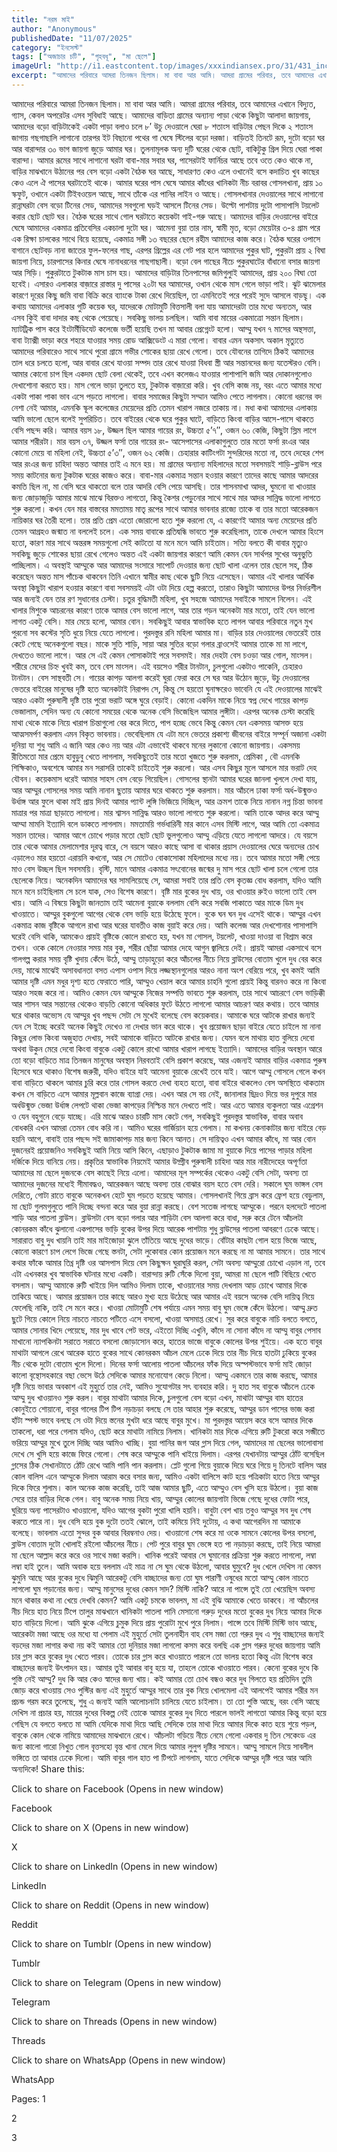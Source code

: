 ```yaml
---
title: "নরম মাই"
author: "Anonymous"
publishedDate: "11/07/2025"
category: "ইনসেস্ট"
tags: ["অজাচার চটি", "গৃহবধূ", "মা ছেলে"]
imageUrl: "http://i1.eastcontent.top/images/xxxindiansex.pro/31/431_increased.jpg"
excerpt: "আমাদের পরিবারে আমরা তিনজন ছিলাম। মা বাবা আর আমি। আমরা গ্রামের পরিবার, তবে আমাদের এখানে বিদ্যুত, গ্যাস, কেবল অপরেটর এসব সুবিধাই আছে। আমাদের বাড়িতা গ্রামের অন্যান্য পাড়া থেকে কিছুটা আলাদা জায়গায়, আম..."
---
```


আমাদের পরিবারে আমরা তিনজন ছিলাম। মা বাবা আর আমি। আমরা গ্রামের পরিবার, তবে আমাদের এখানে বিদ্যুত, গ্যাস, কেবল অপরেটর এসব সুবিধাই আছে। আমাদের বাড়িতা গ্রামের অন্যান্য পাড়া থেকে কিছুটা আলাদা জায়গায়, আমাদের বড়ো বাড়িটাকেই একটা পাড়া বলাও চলে ৮′ উচু দেওয়ালে ঘেরা ৮ শতাংস বাড়িটার পেছন দিকে ২ শতাংস জাগায় গছগাছালি লাগানো তারপর ইট বিছানো পথের গা ঘেষে স্টিলের বড়ো দরজা। বাড়িতই তিনটে রূম, দুটো বড়ো ঘর আর বারান্দার ৩০ ভাগ জায়গা জুড়ে আমার ঘর।
তুলনামূলক অন্য দুটি ঘরের থেকে ছোট, বাকিটুকু গ্রিল দিয়ে ঘেরা পাকা বারান্দা। আমার রূমের সাথে লাগানো ঘরটা বাবা-মার সবার ঘর, পাসেরটাই ফার্নিচর আছে তবে ওতে কেও থাকে না, বাড়ির মাঝখানে উঠানের পর বেস বড়ো একটা বৈঠক ঘর আছে, সাধারণত কেও এলে ওখানেই বসে কদাচিত খুব কাছের কেও এলে ঐ পাসের ঘরটাতেই থাকে।
আমার ঘরের পাস ঘেষে আমার কাঁধের খানিকটা নীচ বরাবর গোসলখানা, প্রায় ১০ স্কফুট, ওখানে একটা টিইবওয়েল আছে, সাথে তাঁকে এর পানির লাইন ও আছে। গোসলখানার দেওয়ালের সাথে লাগানো রান্নাঘরটা বেস বড়ো টিনের সেড, আমাদের সবগুলো ঘড়ই আসলে টিনের সেড।
উল্টো পাশটায় দুটো পাসাপাসি টয়লেট করার ছোট ছোট ঘর। বৈঠক ঘরের সাথে গোল ঘরটাতে কয়েকটা গাই-গরু আছে। আমাদের বাড়ির দেওয়ালের বাইরে ঘেষে আমাদের একমাত্র প্রতিবেসির একচালা দুটো ঘর। আমেনা বুয়া তার নাম, স্বামী মৃত, বড়ো মেয়েটার ৩-৪ গ্রাম পরে এক রিক্ষা চালকের সাথে বিয়ে হয়েছে, একমাত্র সঙ্গী ১৩ বছরের ছেলে রহীম আমাদের কাজ করে।
বৈঠক ঘরের ওপাসে বাগানে ছোটবড় নানা জাতের ফুল-ফলের গাছ, এরপর গ্রিল্লের এর গেট পার হলে আমাদের পুকুর ঘাট, পুকুরটা প্রায় ২ বিঘা জায়গা নিয়ে, চারপাসের কিনার ঘেষে নানাধরনের গাছগাছালী। বড়ো বেল গাছের নীচে পুকুরঘাটের বাঁধানো বসার জায়গা আর সিড়ি। পুকুরটাতে টুকটাক মাস চাস হয়। আমাদের বাড়িটার তিনপাসের জমিগুলুাই আমাদের, প্রায় ২০০ বিঘা তো হবেই।
এসারও এলাকার বাজ়ারে রাস্তার দু পাসের ২০টা ঘর আমাদের, ওখান থেকে মাস গেলে ভাড়া পাই। ঝূট ঝামেলার কারণে দূরের কিছু জমি বাবা বিক্রি করে ব্যাংকে টাকা রেখে দিয়েছিল, তা এমনিতেই পরে পরেই সুদে আসলে বাড়ছৃ। এক কথায় আমাদের এলাকার গুটি কয়েক ঘর, যাদেরকে মোটামুটি বিত্তসালী বলা যায় আমাদেরটা তার মধ্যে অন্যতম, আর এসব কিুই বাবা দাদার কছ থেকে পেয়েছে।
সবকিছু ভালয় চলছিল। আমি বাবা মায়ের একমাত্রো সন্তান ছিলাম। ম্যাটট্রিক পাস করে ইংটার্মীডিযেট কলেজে ভর্তী হয়েছি তখন মা আবার প্রেগ্নেংট হলো। আম্মু যখন ৭ মাসের অন্থসত্তা, বাবা ট্যাক্সী ভাড়া করে শহরে যাওয়ার সময় রোড আক্সিডেংট এ মারা গেলো। বাবার এমন অকসাৎ অকাল মৃত্যুতে আমাদের পরিবারেও সাথে সাথে পুরো গ্রামে গভীর শোকের ছায়া রেখে গেলো।
তবে যৌবনের তাগিদে ঠিকই আমাদের তাল ধরে চলতে হলো, আর বাবার রেখে যাওয়া সম্পদ তার রেখে যাওয়া বিধবা স্ত্রী আর সন্তানদের জন্য যতেস্টরও বেসি। আমার কোনো চাপ ছিল একদম ছোট বেলা থেকেই, তবে এখন কলেজএ যাওয়ার পাশাপাশি জমি আর দোকানগুলোও দেখাশোনা করতে হয়। মাস গেলে ভাড়া তুলতে হয়, টুকটাক বাজ়ারো করি। খুব বেসি কাজ নয়, বরং এতে আমার মধ্যে একটা পাকা পাকা ভাব এসে পড়তে লাগলো। বাবার সমাজের কিছুটা সম্মান আমিও পেতে লাগলাম।
কোনো ধরনের বদ নেশা নেই আমার, এমনকি স্কূল কলেজের মেয়েদের প্রতি তেমন খারাপ নজরে তাকায় না। মধা কথা আমাদের এলাকায় আমি ভালো ছেলে বলেই সুপরিচিত। তবে বাইরের থেকে ঘরে পুকুর ঘাটে, বাড়িতে কিংবা বাড়ির আসে-পাসে থাকতে বেসি পছন্দ করি।
আমার বয়স ১৮, উজ্জল ছিল আমার গায়ের রং, উচ্চতা ৫’৭″, ওজন ৬০ কেজি, কিছুটা স্লিম লাগে আমার শরীরটা। মার বয়স ৩৭, উজ্জল ফর্সা তার গায়ের রং- আসেপাসের এলাকাগুলুতে তার মতো ফর্সা রংএর আর কোনো মেয়ে বা মহিলা নেই, উচ্চতা ৫’৩″, ওজন ৬২ কেজি।
চেহারার কাটিংগটা সুন্দরিদের মতো না, তবে দেহের শেপ আর রংএর জন্য চাহিদা অন্তত আমার তাই এ মনে হয়। মা গ্রামের অন্যান্য মহিলাদের মতো সবসময়ই শাড়ি-ব্লাউস পরে সময় কাটনোর জন্য টুকটাক ঘরের কাজও করে।
বাবা-মার একমাত্র সন্তান হওয়ার কারণে তাদের কাছে আমার আদরের কমতি ছিল না, মা বেসি ঘরে থাকতো বলে তার আদরি বেসি পেয়ে আসছি। তার শাসনমাখা আদর, ঘুমনো বা খাওয়ার জন্য জোড়াজুড়ি আমার মাঝে মাঝে বিরক্তও লাগতো, কিন্তু কৈশর পেড়ুনোর সাথে সাথে মার আদর সান্নিদ্ধ ভালো লাগতে শুরু করলো।
কখন যেন মার বাস্তবের মমতাময় মাতৃ রূপের সাথে আমার ভাবনার রাজ্যে তাকে বা তার মতো আরেকজন নায়িকার ঘর তৈরী হলো। তার প্রতি প্রেম এতো জোরালো হতে শুরু করলো যে, এ কারণেই আমার অন্য মেয়েদের প্রতি তেমন আগ্রহও জন্মাত না বললেই চলে।
এক সময় বাবাকে প্রতিদ্বন্ধি ভাবতে শুরু করেছিলাম, তাকে দেখলে আমার হিংসে হতো, কারণ মার সাথে অন্তরঙ্গ সময়গুলো সেই কাটতো যা মনে মনে আমি চাইতাম। সত্যি বলতে কী বাবার মৃত্যুও সবকিছু জুড়ে শোকের ছায়া রেখে গেলেও অন্তত এই একটা জায়গার কারণে আমি কেমন যেন সার্থপর সুখের অনুভুতি পাচ্ছিলাম।
এ অবস্থাই আম্মুকে আর আমাদের সংসারে সাপোর্ট দেওয়ার জন্য ছোট খালা এলেন তার ছেলে সহ, ঠিক করেছেন অন্তত মাস পাঁচেক থাকবেন তিনি এখানে স্বামীর কাছ থেকে ছুটি নিয়ে এসেছেন।
আমার এই খালার আর্থিক অবস্থা কিছুটা খারাপ হওয়ার কারণে বাবা সবসময়ই এটা ওটা দিয়ে হেল্প করতো, তারাও কিছুটা আমাদের উপর নির্ভরশীল আর জন্যই যেন তার রণ সুধানোর চেস্টা। চতুর বুদ্ধিমতী মহিলা, খুব সহজে আমাদের সবাইকে সামলে নিলেন।
এই খালার মিশুকে আচরনের কারণে তাকে আমার বেস ভালো লাগে, আর তার গড়ন অনেকটা মার মতো, তাই যেন ভালো লাগত একটু বেসি। মার মেয়ে হলো, আমার বোন। সবকিছুই আবার স্বাভাবিক হতে লাগল আবার পরিবারে নতুন মুখ পুরনো সব কস্টের সৃতি ধুয়ে নিয়ে যেতে লাগলো।
পুরদস্তুর রনি মহিলা আমার মা। বাড়ির চার দেওয়ালের ভেতরেই তার কেটে গেছে অনেকগুলো বছর। মাকে সুতি শাড়ি, সায়া আর সুতির বড়ো গলার ব্রাওসেই আমার তাকে মা মা লাগে, দেখতেও ভালো লাগে। আর সে এই কেমন পোসাকটাই পরে সবসমই। মার দেহটা বেস চওড়া আর গোল, মাংসল।
শরীরে মেদের চিহ্ন খুবই কম, তবে বেস মাংসল। এই বয়সেও শরীর টানটান, চুলগুলো একটাও পাকেনি, চেহারও টানটান। বেস সাস্থবতী সে। গায়ের কাপড় আলগা করেই ঘুরা ফেরা করে সে ঘর আর উঠোন জুড়ে, উচু দেওয়ালের ভেতরে বাইরের মানুষের দৃষ্টি হতে অনেকটাই নিরাপদ সে, কিন্তু সে হয়তো ঘুনাক্ষরেও ভাবেনি যে এই দেওয়ালের মাঝেই আরও একটা পুরুষালী দৃষ্টি তার পুরো ভরাট অঙ্গে ঘুরে বেড়াই। কোনো একদিন মাকে নিয়ে স্বপ্ন দেখে গায়ের কাপড় ভেজালাম, সেদিন অন্য যে কোনো সময়ের থেকে অনেক বেসি ভিজেছিল আমার লুঙ্গীটা।
এরপর অনেক চেস্টা করেছি মাথা থেকে মাকে নিয়ে খারাপ চিন্তাগুলো বের করে দিতে, পাপ হচ্ছে ভেবে কিন্তু কেমন যেন একসময় আসক্ত হয়ে আত্মসমর্পণ করলাম এমন বিকৃত ভাবনায়। ভেবেছিলাম যে এটা মনে ভেতরে প্রকাশ্য জীবনের বাইরে সম্পূর্ন অজানা একটা দুনিয়া যা শুধু আমি এ জানি আর কেও নয় আর এটা এভাবেই থাকবে মনের লুকানো কোনো জায়গায়। একসময় রীতিমতো মার প্রেমে হাবুডুবু খেতে লাগলাম, সবকিছুতেই তার মতো খুজতে শুরু করলাম, প্রেমিকা , বৌ এমনকি শিক্ষিকাও, অবশেষে আমার মন সরাসরি তাকেই চাইতেই শুরু করলো।
আর এসব কিছুর মূলে আসলে মার ভরাট দেহ যৌবন। কয়েকমাস ধরেই আমার সাহস বেস বেড়ে গিয়েছিল। গোসলের স্থানটা আমার ঘরের জানলা খুললে দেখা যায়, আর আম্মুর গোসলের সময় আমি নানান ছুতায় আমার ঘরে থাকতে শুরু করলাম।
মার আঁচলে ঢাকা ফর্সা অর্ধ-উন্মুক্তও উর্ধাঙ্গ আর ফুলে থাকা মাই প্রায় দিনই আমার প্যান্ট লুঙ্গি ভিজিয়ে দিচ্ছিল, আর ক্রমশ তাকে নিয়ে নানান নগ্ন চিন্তা ভাবনা মাত্রার পর মাত্রা ছাড়াতে লাগলো। মার শ্বাসন সান্নিদ্ধ আরও ভালো লাগতে শুরু করলো।
আমি তাকে আদর করে আম্মু আম্মা মামনি ইত্যাদি বলে ডাকতে লাগলাম। মমতাময়ি গর্ভধারিনী মার কানে এসব মিস্টি লাগে, আর আমি তো একমাত্র সন্তান তাদের। আমার আগে চোখে পড়ার মতো ছোট ছোট ভুলগুলোও আম্মু এড়িয়ে যেতে লাগলো আদরে।
যে বয়সে তার থেকে আমার মেলামেশার দূরত্ব বারে, সে বয়সে আরও কাছে আসা বা থাকার প্রয়াস দেওয়ালের ঘেরে অন্যদের চোখ এড়ালেও মার হয়তো এরায়নি কখনো, আর সে মোটেও বোকাসোকা মহিলাদের মধ্যে নয়। তবে আমার মতো সঙ্গী পেয়ে মাও বেস উচ্ছল ছিল সবসময়ি।
বৃস্টি, মানে আমার একমাত্র সৎবোনের জন্মের দু মাস পরে ছোট খালা চলে গেলো তার ছেলেকে নিয়ে। অনেকদিন আমাদের ঘর সামলিয়েছে সে, আমরা সবাই তার প্রতি বেস কৃতজ্ঞ বোধ করলাম, যদিও আমি মনে মনে চাইছিলাম সে চলে যাক, সেও বিশেষ কারণে।
বৃষ্টি মার বুকের দুধ খায়, ওর খাওয়ার রুইও ভালো তাই বেস খায়। আমি এ বিষয়ে কিছুটা জানতাম তাই আমেনা বুয়াকে বললাম বেসি করে সবজি পাকাতে আর মাকে ডিম দুধ খাওয়াতে। আম্মুর বুকগুলো আগের থেকে বেস ভাড়ি হয়ে উঠেছে ফুলে। বুকে ঘন ঘন দুধ এসেই থাকে।
আম্মুর এখন একমাত্র কাজ বৃষ্টিকে আগলে রাখা আর ঘরের যাবতীও কাজ বুয়াই করে দেয়। আমি কলেজ আর দেখশোনার পাসাপাসি ঘরেই বেসি থাকি, আমকেও প্রায়ই বৃষ্টিকে কোলে রাখতে হয়, যখন মা গোসল, টয়লেট, খাওয়া দাওয়া বা বিশ্রাম করে তখন।
ওকে কোলে নেওয়ার সময় মার বুক, শরীর ছোঁয়া আমার দেহে আগুন জ্বালিয়ে দেই। প্রায়ই আমরা একসাথে বসে গালগল্প করার সময় বৃষ্টি খুদায় কেঁদে উঠে, আম্মু তাড়াহুড়ো করে আঁচলের নীচে নিয়ে ব্লাউসের বোতাম খুলে দুধ বের করে দেয়, মাঝে মাঝেই অসাবধানতা বসত এপাস ওপাস দিয়ে লজ্জস্থানগুলোর আরও নানা অংশ বেরিয়ে পরে, খুব কমই আমি আমার দৃষ্টি এমন মধুর দৃশ্য হতে ফেরাতে পারি, আম্মুও খেয়াল করে আমার চাহনি গুলো প্রায়ই কিন্তু বারনও করে না কিংবা আরও সহজ করে না।
আমিও কেমন যেন আম্মুকে নিজের সম্পত্তি ভাবতে শুরু করলাম, তার সাথে আচরণে বেস ভাড়িক্কী আর শাসন আর সন্তানের থেকেও বাড়তি কোনো অধিকার ফুটে উঠতে লাগলো আমার আচরণ আর কথায়। তবে আমার ঘরে থাকার অভ্যেস যে আম্মুর খুব পছন্দ সেটা সে মুখেই বলেছে বেস কয়েকবার।
আমাকে ঘরে আটকে রাখার জন্যই যেন সে ইচ্ছে করেই অনেক কিছুই দেখেও না দেখার ভান করে থাকে। খুব প্রয়োজন ছাড়া বাইরে যেতে চাইলে মা নানা কিছুর লোভ কিংবা অজুহাত দেখায়, সবই আমাকে বাড়িতে আটকে রাখার জন্য।
যেমন বলে মাথায় হাত বুলিয়ে দেবো অথবা উকুন মেরে দেবো কিংবা বাবুকে একটু কোলে রাখো আমার খারাপ লাগছে ইত্যাদি। আমাদের বাড়ির অবস্থান আরে তো বড়ো বাড়িতে মাত্র তিনজন মানুষের অবস্থান নিরবতাই বেসি প্রকাশ করেছে, আর এজন্যই আমার বাড়ির একমাত্র পুরুষ হিসেবে ঘরে থাকাও বিশেষ জরুরী, যদিও বাইরে যাই আমেনা বুয়াকে রেখেই তবে যাই। আগে আম্মু গোসলে গেলে কখন বাবা বাড়িতে থাকলে আমার চুরি করে তার গোসল করতে দেখা ব্যহত হতো, বাবা বাইরে থাকলেও বেস অসস্থিতে থাকতাম কখন সে বাড়িতে এসে আমার মূল্লবান কাজে ব্যাগ্রা দেয়। এখন আর সে বয় নেই, জানালার ছিদ্রও দিয়ে ভর দুপুরে মার অর্ধউন্মুক্ত ভেজা উর্ধাঙ্গ লেপটে থাকা ভেজা কাপড়ের নিস্চিন্ত মনে দেখতে পাই।
আর এতে আমার ব্যকুলতা আর এগ্রেশন ও যেন বহুগুনে বেড়ে যাচ্ছে। এরি মাঝে আরও চারটি মাস কেটে গেল, সবকিছুই পুরদস্তুর স্বাভাবিক, বাবার অবাব বোধকরি এখন আমরা তেমন বোধ করি না। আমিও ঘরের গার্জিয়ান হয়ে গেলাম।
মা কখনয় কেনাকাটার জন্য বাইরে বেড় হয়নি আগে, বাবাই তার পছন্দ সই জামাকাপড় মার জন্য কিনে আনত। সে দায়িত্বও এখন আমার কাঁধে, মা আর বোন দুজনেরই প্রয়োজনিও সবকিছুই আমি নিয়ে আসি কিনে, এছাড়াও টুকটাক জামা মা বুয়াকে দিয়ে পাসের পাড়ার মহিলা দর্জিকে দিয়ে বানিয়ে নেয়।
প্রকৃতির স্বাভাবিক নিয়মেই আমার উদ্গ্রীব পুরুষালী চাহিদা আর মার নারীদেহের অপূর্ণতা আমাদের মা ছেলে দুজনকে বেস কাছেই নিয়ে এলো। আমাদের মূল সম্পর্কের থেকেও একটু বেসি সেটা, অবস্য তা আমাদের দুজনের মধ্যেই সীমাবদ্ধও, আরেকজন আছে অবস্য তার বোঝার বয়স হতে বেস দেরি।
সকালে ঘুম ভাঙ্গল বেস দেরিতে, গোটা রাতে বাবুকে অনেকখন হেটে ঘুম পড়তে হয়েছে আমার। গোসলখানই গিয়ে ব্রাস করে ফ্রেশ হয়ে বেড়ুলাম, মা ছোট গুলমগুলুতে পানি দিচ্ছে বন্দনা করে আর বুয়া রান্না করছে। বেশ সতেজ লাগছে আম্মুকে।
পরনে হলদেটে পাতলা শাড়ি আর পাতলা ব্লাউস। ব্লাউসটা বেস বড়ো গলার আর শাড়িটা বেস আলগা করে বাধা, সরু করে টেনে আঁচলটা কোনরকম কাঁধে ঝুলানো একপাসের ভাড়ি বুকের উপর দিয়ে আরেক পাশটায় শুধু ব্লাউসের পাতলা আবরণে ঢেকে আছে।
সারারাত বাবু দুধ খায়নি তাই মার মাইজোড়া ঝুলে তাঁতিয়ে আছে দুধের ভাড়ে। বোঁটার কাছটা গোল হয়ে ভিজে আছে, কোনো কারণে চাপ লেগে ভিজে গেছে স্তনটা, সেটা লুকোবার কোন প্রয়োজন মনে করছে না মা আমার সামনে। তার সাথে কথার ফাঁকে আমার তিখ্ন দৃষ্টি ওর আসপাস দিয়ে বেস কিছুক্ষন ঘুরাঘুরি করল, সেটা অবস্য আম্মুরো চোখো এড়াল না, তবে এটা এখনকার খুব স্বাভাবিক ঘটনার মধ্যে একটি। বারান্দায় রুটি সেঁকে দিলো বুয়া, আমরা মা ছেলে পাটি বিছিয়ে খেতে বসলাম।
আম্মু আমাকে রুটি খাইয়ে দিল আমিও দিলাম তাকে, খাওয়ানোর সময় দেখলাম আড় চোখে আমার দিকে তাকিয়ে আছে। আমার প্রয়োজন তার কাছে আরও মুখ্য হয়ে উঠেছে আর আমার এই বয়সে অনেক বেসি দায়িত্ব নিয়ে ফেলেছি নাকি, তাই সে মনে করে। খাওয়া মোটামুটি শেষ পর্যায়ে এমন সময় বাবু ঘুম ভেঙ্গে কেঁদে উঠলো।
আম্মু দ্রুত ছুটে গিয়ে কোলে নিয়ে নাচতে নাচতে পটিতে এসে বসলো, খাওয়া অসমাপ্ত রেখে। সুর করে বাবুকে নাচি বলতে বলতে, আমার সোনার খিদে পেয়েছে, মার দুধ খাবে পেট ভরে, এইতো দিচ্ছি এখুনি, কাঁদে না সোনা কাঁদে না আম্মু বাবুর পেসাব মাখানো ন্যাপকিনটা সরাতে সরাতে বসলো জোড়াসোন করে, হাতের ভাজে বাবুকে কোলের উপর শুইয়ে। এক হতে বাবুর মাথাটা আগলে রেখে আরেক হাতে বুকের সাথে কোনরকম আঁচল মেলে ঢেকে দিয়ে তার নীচ দিয়ে হাতটা ঢুকিয়ে বুকের নীচ থেকে দুটো বোতাম খুলে দিলো।
দিনের ফর্সা আলোয় পাতলা আঁচলের ফাঁক দিয়ে অস্পস্টভাবে ফর্সা মাই জোড়া কালো বৃন্থোসহকারে বছা ভেসে উঠে সেদিকে আমার মনোযোগ কেড়ে নিলো। আম্মু একমনে তার কাজ করছে, আমার দৃষ্টি নিয়ে ভাবার অবকাশ এই মুহুর্তে তার নেই, আমিও সুযোগটার সৎ ব্যবহার করি।
দু হাত সহ বাবুকে আঁচলে ঢেকে আম্মু দুধ খাওয়ানও শুরু করল। বাবুর মাথাটা আমার দিকে, চুলগুলো বেস বড়ো এখন, মাথাটা আম্মুর বাম হাতের কোনুইতে শোয়ানো, বাবুর গালের টিপ টিপ নড়াচড়া বলছে সে তার আহার শুরু করেছে, আম্মুর ডান পাসের ভাজ করা হাঁটা স্পস্ট ভাবে বলছে সে ওটা দিয়ে স্তনের মুখটা ধরে আছে বাবুর মুখে।
মা পুরদস্তুর আয়েস করে বসে আমার দিকে তাকলো, ধরা পরে গেলাম যদিও, ছোট করে মাথাটা নামিয়ে নিলাম। খানিকটা মার দিকে এগিয়ে রুটি টুকরো করে সব্জীতে ভরিয়ে আম্মুর মুখে তুলে দিচ্ছি আর আমিও খাচ্ছি। বুয়া পানির জগ আর গ্লাস দিয়ে গেল, আমাদের মা ছেলের ভালোবাসা দেখে সে খুসি হয়ে কাজে ফিরে গেলো। শেষ করে আম্মুকে পানি খাইয়ে দিলাম।
এরপর যেখানটায় আম্মুর ঠোঁট বসেছিল গ্লাসের ঠিক সেখানটাতে ঠোঁট রেখে আমি পানি পান করলাম। প্লেট গুলো গিয়ে বুয়াকে দিয়ে ঘরে গিয়ে দু তিনটে বালিস আর কোল বালিস এনে আম্মুকে দিলাম আরাম করে বসার জন্য, আমিও একটা বালিসে কাট হয়ে পত্রিকাটা হাতে নিয়ে আম্মুর দিকে ফিরে শুলাম।
কাল অনেক কাজ করেছি, তাই আজ আমার ছুটি, এতে আম্মুও বেস খুসি হয়ে উঠলো। বুয়া কাজ সেরে তার বাড়ির দিকে গেল। বাবু অনেক সময় নিয়ে খায়, আম্মুর কোলের জায়গাটা ভিজে গেছে দুধের ফোটা পরে, ঘুরিয়ে অন্য পাসেরটাও খাওয়ালো, যদিও আগের বুকটা পুরো খালি হয়নি।
বাবুটা বেশ খায় তবুও আম্মুর সব দুধ শেষ করতে পারে না। দুধ বেসি হয়ে বুক দুটো ততই ঝোলে, তাই কমিয়ে নিই দুটোয়, এ কথা আগেরদিন মা আমাকে বলেছে। ভাবলাম এতো সুন্দর বুক আবার বিরম্বনাও দেয়। খাওয়ানো শেষ করে মা ওকে সামনে কোলের উপর বসলো, ব্লাউস বোতাম দুটো খোলাই রইলো আঁচলের নীচে।
পেট পুরে বাবুর ঘুম ভেঙ্গে হত পা নড়াচড়া করছে, তাই নিয়ে আমরা মা ছেলে আল্লাদ করে করে ওর সাথে মজা করসি। খানিক পরেই আবার সে ঘুমানোর প্রক্রিয়া শুরু করতে লাগলো, লম্বা লম্বা হাই তুলে। আমি অবাক হয়ে বললাম এই মাত্র না সে ঘুম থেকে উঠলো, আবার ঘুমুবে?
দুধ খেলে দেখিস না কেমন ঝুমুনি আছে আর বুকের দুধে ঝিমুনি আরেকটু বেসি বাচ্ছাদের জন্য তো ঘুম পারাণী ওষুধের মতো আম্মু কোল নাচতে লাগলো ঘুম পড়ানোর জন্য। আম্মু মানুসের দুধের কেমন সাদ? মিস্টি নাকি? আরে না পান্সে তুই তো খেয়েছিস অবস্য মনে থাকার কথা না খেয়ে দেখবি কেমন?
আমি একটু চমকে ভাবলম, মা এই বুঝি আমাকে খেতে ডাকবে। না আঁচলের নীচ দিয়ে হাত নিয়ে টিপে তালুর মাঝখানে খানিকটা পাতলা পানি মেসানো গরুড় দুধের মতো বুকের দুধ নিয়ে আমার দিকে হাত বাড়িয়ে দিলো। আমি ঝুকে এগিয়ে চুমুক দিয়ে প্রায় পুরোটা মুখে পুরে নিলাম।
পান্সে তবে মিস্টি মিস্টি ভাব আছে, আরেকটা মজা আছে ওর মধ্যে যা পেলাম এই মুহুর্তে সেটা তুলনাহীন বাহ বেস মজা তো গরুর দুধ এ শুধু বাচ্ছাদের জন্যই বড়দের মজা লাগার কথা নয় কই আমার তো দুনিয়ার মজা লাগলো কসম করে বলছি এক গ্লাস গরুর দুধের জায়গায় আমি চার গ্লাস করে বুকের দুধ খেতে পারব। তোকে চার গ্লাস করে খাওয়াতে পারলে তো ভালয় হতো কিন্তু এটা বিশেষ করে বাচ্ছাদের জন্যই উৎপাদন হয়। আমার তুই আবার বাবু হয়ে যা, তাহলে তোকে খাওয়াতে পারব।
কেনো বুকের দুধে কি পুস্তি নেই আম্মু?
দুধ কি আর কেও স্বাদের জন্য খায়। কই আমার তো চোখ বন্ধও করে দুধ গিলতে হয় প্রতিদিন তুমি জোড় করে খাওয়ায় সেও পুস্টির জন্য এই মুহুর্তে আম্মুর সাথে তার বুক নিয়ে খোলমেলা এই আলপেই আমার শরীর মন প্রচন্ড গরম করে তুলেছে, শুধু এ জন্যই আমি আলোচনাটা চালিয়ে যেতে চাইলাম।
তা তো পুস্তি আছে, বরং বেসি আছে দেখিস না প্রচার হয়, মায়ের দুধের বিকল্প নেই তোকে আমার বুকের দুধ দিতে পারলে ভালই লাগতো আমার কিন্তু বড়ো হয়ে গেছিস যে বলতে বলতে মা আমি যেদিকে মাথা দিয়ে আছি সেদিকে তার মাথা দিয়ে আমার দিকে কাত হয়ে শুয়ে পড়ল, বাবুকে কোল থেকে নামিয়ে আমাদের মাঝখানে রেখে।
আঁচলটা গড়িয়ে নীচে নেমে গেলো একবার দু তিন সেকেংড এর জন্য কালো গারো নিখুত গোল বৃত্তসহো বৃন্ত খানা মেলে দিয়ে আমার লুলুপ দৃষ্টির সামনে। আম্মু সামলে নিয়ে সাবলীল ভঙ্গিতে তা আবার ঢেকে দিলো। আমি বাবুর গাল হাত পা টিপটে লাগলাম, যাতে সেদিকে আম্মুর দৃষ্টি পরে আর আমি অন্যদিকে!
Share this:


Click to share on Facebook (Opens in new window)


Facebook




Click to share on X (Opens in new window)


X




Click to share on LinkedIn (Opens in new window)


LinkedIn




Click to share on Reddit (Opens in new window)


Reddit




Click to share on Tumblr (Opens in new window)


Tumblr




Click to share on Telegram (Opens in new window)


Telegram




Click to share on Threads (Opens in new window)


Threads




Click to share on WhatsApp (Opens in new window)


WhatsApp


Pages: 
1
 
2
 
3
